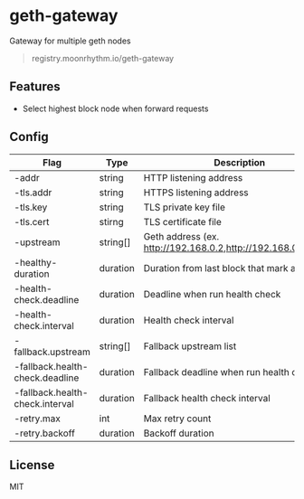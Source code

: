# geth-gateway

Gateway for multiple geth nodes

> registry.moonrhythm.io/geth-gateway

## Features

- Select highest block node when forward requests

## Config

| Flag                            | Type     | Description                                                   | Default |
|---------------------------------|----------|---------------------------------------------------------------|---------|
| -addr                           | string   | HTTP listening address                                        | :80     |
| -tls.addr                       | string   | HTTPS listening address                                       |         |
| -tls.key                        | string   | TLS private key file                                          |         |
| -tls.cert                       | stirng   | TLS certificate file                                          |         |
| -upstream                       | string[] | Geth address (ex. http://192.168.0.2,http://192.168.0.3:8545) |         |
| -healthy-duration               | duration | Duration from last block that mark as healthy                 | 1m      |
| -health-check.deadline          | duration | Deadline when run health check                                | 4s      |
| -health-check.interval          | duration | Health check interval                                         | 2s      |
| -fallback.upstream              | string[] | Fallback upstream list                                        |         |
| -fallback.health-check.deadline | duration | Fallback deadline when run health check                       | 5s      |
| -fallback.health-check.interval | duration | Fallback health check interval                                | 5s      |
| -retry.max                      | int      | Max retry count                                               | 3       |
| -retry.backoff                  | duration | Backoff duration                                              | 10ms    |

## License

MIT

